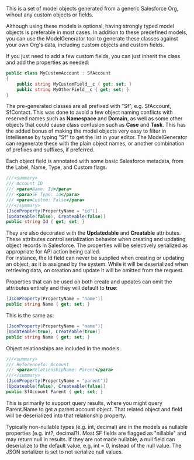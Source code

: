 This is a set of model objects generated from a generic Salesforce Org, wihout any custom objects or fields.

Although using these models is optional, having strongly typed model objects is preferable in most cases. In addition to these predefined models, you can use the ModelGenerator tool to generate these classes against your own Org's data, including custom objects and custom fields.

If you just need to add a few custom fields, you can just inherit the class and add the properties as needed:
```csharp
public class MyCustomAccount : SfAccount
{
    public string MyCustomField__c { get; set; }
    public string MyOtherField__c { get; set; }
}
```

The pre-generated classes are all prefixed with "Sf", e.g. SfAccount, SfContact.
This was done to avoid a few object naming conflicts with reserved names such as **Namespace** and **Domain**, as well as some other objects that could cause class confusion such as **Case** and **Task**. This has the added bonus of making the model objects very easy to filter in Intellisense by typing "Sf" to get the list in your editor. The ModelGenerator can regenerate these with the plain object names, or another combination of prefixes and suffixes, if preferred.

Each object field is annotated with some basic Salesforce metadata, from the Label, Name, Type, and Custom flags.

```csharp
///<summary>
/// Account ID
/// <para>Name: Id</para>
/// <para>SF Type: id</para>
/// <para>Custom: False</para>
///</summary>
[JsonProperty(PropertyName = "id")]
[Updateable(false), Createable(false)]
public string Id { get; set; }
```
They are also decorated with the **Updatedable** and **Creatable** attributes. These attributes control serialization behavior when creating and updating object records in Salesforce. The properties will be selectively serialized as appropriate for API action being called.  
For instance, the Id field can never be supplied when creating or updating an object, as it is assigned by the system. While it will be deserialized when retrieving data, on creation and update it will be omitted from the request.

Properties that can be used on both create and updates can omit the attributes entirely and they will default to **true**:
```csharp
[JsonProperty(PropertyName = "name")]
public string Name { get; set; }
```
This is the same as:
```csharp
[JsonProperty(PropertyName = "name")]
[Updateable(true), Createable(true)]
public string Name { get; set; }
```

Object relationships are included in the models.
```csharp
///<summary>
/// ReferenceTo: Account
/// <para>RelationshipName: Parent</para>
///</summary>
[JsonProperty(PropertyName = "parent")]
[Updateable(false), Createable(false)]
public SfAccount Parent { get; set; }
```
This is primarily to support query results, where you might query Parent.Name to get a parent account object. That related object and field will be deserialized into that relationship property.

Typically non-nullable types (e.g. int, decimal) are in the models as nullable properties (e.g. int?, decimal?). Most SF fields are flagged as "nillable" and may return null in results. If they are not made nullable, a null field can deserialize to the default value, e.g. int = 0, instead of the null value. The JSON serializer is set to not serialize null values.